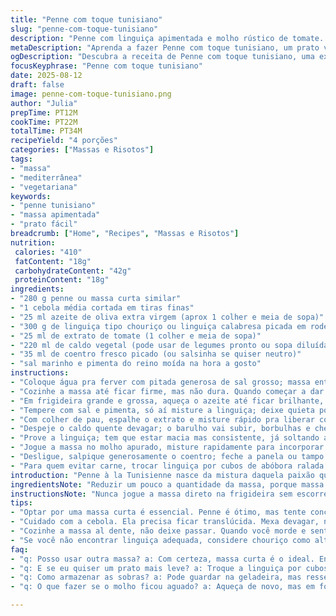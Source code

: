```yaml
---
title: "Penne com toque tunisiano"
slug: "penne-com-toque-tunisiano"
description: "Penne com linguiça apimentada e molho rústico de tomate. Combina cebola dourada, toque fresco do coentro, caldo vegetal e um leve aroma defumado. Massa ao ponto, quente, com textura firme. Receita adaptada para quem busca sabores intensos, fácil execução, ingredientes alternativos e opções vegetarianas."
metaDescription: "Aprenda a fazer Penne com toque tunisiano, um prato vibrante com linguiça apimentada e molho rústico de tomate que une sabores intensos."
ogDescription: "Descubra a receita de Penne com toque tunisiano, uma explosão de sabores em um prato fácil e rápido de preparar."
focusKeyphrase: "Penne com toque tunisiano"
date: 2025-08-12
draft: false
image: penne-com-toque-tunisiano.png
author: "Julia"
prepTime: PT12M
cookTime: PT22M
totalTime: PT34M
recipeYield: "4 porções"
categories: ["Massas e Risotos"]
tags:
- "massa"
- "mediterrânea"
- "vegetariana"
keywords:
- "penne tunisiano"
- "massa apimentada"
- "prato fácil"
breadcrumb: ["Home", "Recipes", "Massas e Risotos"]
nutrition: 
 calories: "410"
 fatContent: "18g"
 carbohydrateContent: "42g"
 proteinContent: "18g"
ingredients:
- "280 g penne ou massa curta similar"
- "1 cebola média cortada em tiras finas"
- "25 ml azeite de oliva extra virgem (aprox 1 colher e meia de sopa)"
- "300 g de linguiça tipo chouriço ou linguiça calabresa picada em rodelas maiores (~2 cm) ou cubos"
- "25 ml de extrato de tomate (1 colher e meia de sopa)"
- "220 ml de caldo vegetal (pode usar de legumes pronto ou sopa diluída)"
- "35 ml de coentro fresco picado (ou salsinha se quiser neutro)"
- "sal marinho e pimenta do reino moída na hora a gosto"
instructions:
- "Coloque água pra ferver com pitada generosa de sal grosso; massa entra só quando a água estiver agitadíssima."
- "Cozinhe a massa até ficar firme, mas não dura. Quando começar a dar aquela leve resistência na mordida, escorra e reserve - nada de enxaguar, senão perde o amido que prende o molho."
- "Em frigideira grande e grossa, aqueça o azeite até ficar brilhante, quase fumegante; jogue a cebola, mexa devagar, deixe ficar translúcida, quase dourar nas pontas para adicionar doçura sem queimar."
- "Tempere com sal e pimenta, só aí misture a linguiça; deixe quieta por alguns minutos até chegar som crocante e cor bem viva, mexa pra dourar por igual – não quer carne cozida no vapor, mas selada."
- "Com colher de pau, espalhe o extrato e misture rápido pra liberar cor e sabor. Atenção: esse passo não pode passar de 1 minuto para não ficar amargo."
- "Despeje o caldo quente devagar; o barulho vai subir, borbulhas e cheiro de tempero vão invadir a cozinha. Abaixe o fogo e deixe cozinhar devagar, mexendo às vezes para não grudar, até o molho reduzir e ganhar consistência viscosa - uns 17 minutos mais ou menos."
- "Prove a linguiça; tem que estar macia mas consistente, já soltando aroma intenso. Se faltar sal ou pimenta, ajuste agora."
- "Jogue a massa no molho apurado, misture rapidamente para incorporar. Esquente mais uns 2 minutos, mexendo delicadamente para não desmanchar tudo."
- "Desligue, salpique generosamente o coentro; feche a panela ou tampo para deixar o frescor tomar conta. Sirva logo."
- "Para quem evitar carne, trocar linguiça por cubos de abóbora ralada ou palmito, dando mesmo toque de tempero com páprica defumada. O caldo vegetal entra quente e capricha no alho assado no começo."
introduction: "Penne à la Tunisienne nasce da mistura daquela paixão que tenho por sabores intensos e texturas marcantes. Cozinhar uma massa firme, lidar com linguiça forte, equilibrar o molho de tomate com caldo vegetal e finalização fresca de coentro, faz toda a diferença. O desafio que já enfrentei foi acertar a textura da linguiça – sai rápido demais e perde suculência ou fica dura. Usar caldo quente perto do final garante esse toque aveludado no molho sem deixar aguado. A cebola dourada, não queimada, traz doçura e um aroma que invade a casa. E, claro, ajustar o sal é sempre questão de prova e apreço pessoal. A troca ou substituição de linguiça para opção vegetariana mantém o prato acessível, mantendo a vibração do prato original, com minha pitada de experiência."
ingredientsNote: "Reduzir um pouco a quantidade da massa, porque massa demais pode afogar o molho. Trocar a linguiça merguez por chouriço vale muito para quem não encontra, além do sabor ligeiramente defumado que ele traz. A cebola em tiras absorve bem o azeite e cria textura diferente da cebola picada. Para deixar o prato vegano, o caldo vegetal deve estar bem saboroso, e adicionar páprica para criar aquele sabor adocicado e picante sem precisar de carne. Se faltar frescor, coentro sempre é solução, mas pode ser salsinha se quiser um aroma neutro. Use azeite extra virgem no final para valorizar o prato, não para cozinhar em alta temperatura."
instructionsNote: "Nunca jogue a massa direto na frigideira sem escorrer bem – água demais estraga textura e molho. O chave aqui é o dourado da cebola, que transforma o sabor cru do extrato de tomate em algo caramelizado, deixando o molho mais espesso e saboroso. Cozinhar a linguiça direto na panela com cebola ao invés de pré-cozinhar intensifica sabor e evita lavagem extra de panela. Reduzir o caldo na panela em fogo baixo com mexidas ocasionais garante a textura encorpada e a concentração do tempero. Sempre prove durante o cozimento e ajuste sal e pimenta no final. Para massa firme, conte no máximo até o ponto da mordida, aquele “al dente” que segura o molho e não fica mole. O toque final de coentro sempre fresco, picado na hora, dá um frescor que corta a gordura da linguiça."
tips:
- "Optar por uma massa curta é essencial. Penne é ótimo, mas tente conchinha ou fusilli. Eles agarram bem o molho; isso importa. Outra dica: acrescente um toque picante com pimenta calabresa. Pode ajustar conforme seu gosto. Linguiça não está sempre à mão? Cubos de abóbora ou palmito funcionam. Cozinhe junto com cebola para enriquecer sabor. O caldo quente evita que o molho fique aguado."
- "Cuidado com a cebola. Ela precisa ficar translúcida. Mexa devagar, não deixe queimar. Isso traz doçura ao prato. Use também cebola roxa para um sabor diferente. O extrato de tomate deve ser misturado rapidamente. Um minuto é o limite. Senão, amarga. O resultado deve ser um molho espesso, bem incorporado. Prove sempre; vá ajustando sal e pimenta até chegar ao ponto desejado."
- "Cozinhe a massa al dente, não deixe passar. Quando você morde e sente resistência, é hora de escorrer. Não enxague. O amido vai ajudar na consistência do molho. Se não ajustar a quantidade de massa, corre o risco de afogar o molho. Crie um equilíbrio; menos é mais. Para um toque extra, finalize com azeite extra virgem. Sou fã dessa técnica."
- "Se você não encontrar linguiça adequada, considere chouriço como alternativa. Adiciona um sabor defumado sem perder a essência do prato. E para uma opção vegana, é fundamental que o caldo vegetal seja bem temperado. A páprica defumada dá um sabor interessante. É uma alternativa incrível. O coentro fresco é não-negociável; picado na hora faz toda a diferença na apresentação e no sabor."
faq:
- "q: Posso usar outra massa? a: Com certeza, massa curta é o ideal. Então, procure fusilli ou penne. Massa longa não segura bem o molho. O sabor e a textura são cruciais. Fuja de massas que não absorvem."
- "q: E se eu quiser um prato mais leve? a: Troque a linguiça por cubos de abóbora. Num apelo de frescor, adicione abobrinha. O caldo vegetal entra quente. Isto traz uma textura incrível ao prato. Vale a pena experimentar."
- "q: Como armazenar as sobras? a: Pode guardar na geladeira, mas resseca fácil. Coloque em pote hermético. Outra opção é congelar. Esse prato se adapta bem. Mas não esqueça de não deixar muito tempo no congelador."
- "q: O que fazer se o molho ficou aguado? a: Aqueça de novo, mas em fogo baixo. Deixe evaporar. Se estiver realmente aguado, adicione um pouco de extrato de tomate. A espessura vai melhorando com o tempo."

---
```

